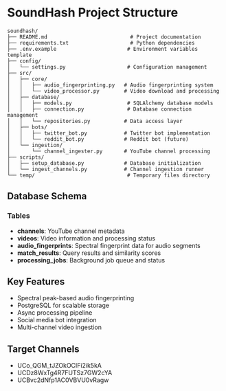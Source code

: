 # SoundHash Project Structure

```text
soundhash/
├── README.md                           # Project documentation
├── requirements.txt                    # Python dependencies
├── .env.example                       # Environment variables template
├── config/
│   └── settings.py                    # Configuration management
├── src/
│   ├── core/
│   │   ├── audio_fingerprinting.py   # Audio fingerprinting system
│   │   └── video_processor.py        # Video download and processing
│   ├── database/
│   │   ├── models.py                  # SQLAlchemy database models
│   │   ├── connection.py              # Database connection management
│   │   └── repositories.py           # Data access layer
│   ├── bots/
│   │   ├── twitter_bot.py            # Twitter bot implementation
│   │   └── reddit_bot.py             # Reddit bot (future)
│   └── ingestion/
│       └── channel_ingester.py       # YouTube channel processing
├── scripts/
│   ├── setup_database.py             # Database initialization
│   └── ingest_channels.py            # Channel ingestion runner
└── temp/                              # Temporary files directory
```

## Database Schema

### Tables

- **channels**: YouTube channel metadata
- **videos**: Video information and processing status
- **audio_fingerprints**: Spectral fingerprint data for audio segments
- **match_results**: Query results and similarity scores
- **processing_jobs**: Background job queue and status

## Key Features

- Spectral peak-based audio fingerprinting
- PostgreSQL for scalable storage
- Async processing pipeline
- Social media bot integration
- Multi-channel video ingestion

## Target Channels

- UCo_QGM_tJZOkOCIFi2ik5kA
- UCDz8WxTg4R7FUTSz7GW2cYA
- UCBvc2dNfp1AC0VBVU0vRagw
